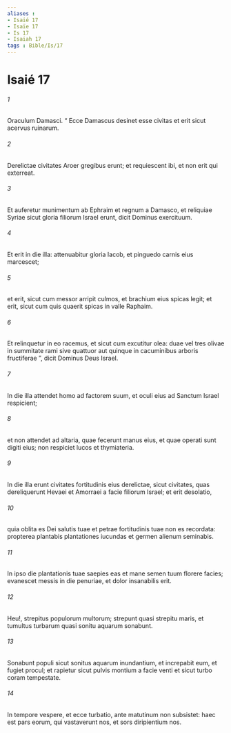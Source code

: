```yaml
---
aliases : 
- Isaié 17
- Isaïe 17
- Is 17
- Isaiah 17
tags : Bible/Is/17
---
```


# Isaié 17

###### 1
Oraculum Damasci. “ Ecce Damascus desinet esse civitas et erit sicut acervus ruinarum.
###### 2
Derelictae civitates Aroer gregibus erunt; et requiescent ibi, et non erit qui exterreat.
###### 3
Et auferetur munimentum ab Ephraim et regnum a Damasco, et reliquiae Syriae sicut gloria filiorum Israel erunt, dicit Dominus exercituum.
###### 4
Et erit in die illa: attenuabitur gloria Iacob, et pinguedo carnis eius marcescet;
###### 5
et erit, sicut cum messor arripit culmos, et brachium eius spicas legit; et erit, sicut cum quis quaerit spicas in valle Raphaim.
###### 6
Et relinquetur in eo racemus, et sicut cum excutitur olea: duae vel tres olivae in summitate rami sive quattuor aut quinque in cacuminibus arboris fructiferae ”, dicit Dominus Deus Israel.
###### 7
In die illa attendet homo ad factorem suum, et oculi eius ad Sanctum Israel respicient;
###### 8
et non attendet ad altaria, quae fecerunt manus eius, et quae operati sunt digiti eius; non respiciet lucos et thymiateria.
###### 9
In die illa erunt civitates fortitudinis eius derelictae, sicut civitates, quas dereliquerunt Hevaei et Amorraei a facie filiorum Israel; et erit desolatio,
###### 10
quia oblita es Dei salutis tuae et petrae fortitudinis tuae non es recordata: propterea plantabis plantationes iucundas et germen alienum seminabis.
###### 11
In ipso die plantationis tuae saepies eas et mane semen tuum florere facies; evanescet messis in die penuriae, et dolor insanabilis erit.
###### 12
Heu!, strepitus populorum multorum; strepunt quasi strepitu maris, et tumultus turbarum quasi sonitu aquarum sonabunt.
###### 13
Sonabunt populi sicut sonitus aquarum inundantium, et increpabit eum, et fugiet procul; et rapietur sicut pulvis montium a facie venti et sicut turbo coram tempestate.
###### 14
In tempore vespere, et ecce turbatio, ante matutinum non subsistet: haec est pars eorum, qui vastaverunt nos, et sors diripientium nos.
